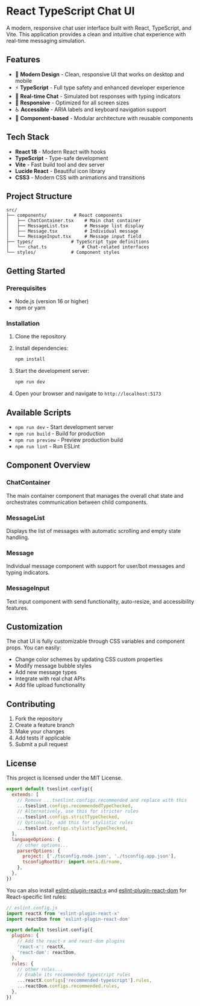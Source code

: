 # React TypeScript Chat UI

A modern, responsive chat user interface built with React, TypeScript, and Vite. This application provides a clean and intuitive chat experience with real-time messaging simulation.

## Features

- 🎨 **Modern Design** - Clean, responsive UI that works on desktop and mobile
- ⚡ **TypeScript** - Full type safety and enhanced developer experience
- 💬 **Real-time Chat** - Simulated bot responses with typing indicators
- 📱 **Responsive** - Optimized for all screen sizes
- ♿ **Accessible** - ARIA labels and keyboard navigation support
- 🎯 **Component-based** - Modular architecture with reusable components

## Tech Stack

- **React 18** - Modern React with hooks
- **TypeScript** - Type-safe development
- **Vite** - Fast build tool and dev server
- **Lucide React** - Beautiful icon library
- **CSS3** - Modern CSS with animations and transitions

## Project Structure

```
src/
├── components/          # React components
│   ├── ChatContainer.tsx    # Main chat container
│   ├── MessageList.tsx      # Message list display
│   ├── Message.tsx          # Individual message
│   └── MessageInput.tsx     # Message input field
├── types/              # TypeScript type definitions
│   └── chat.ts             # Chat-related interfaces
└── styles/             # Component styles
```

## Getting Started

### Prerequisites

- Node.js (version 16 or higher)
- npm or yarn

### Installation

1. Clone the repository
2. Install dependencies:
   ```bash
   npm install
   ```

3. Start the development server:
   ```bash
   npm run dev
   ```

4. Open your browser and navigate to `http://localhost:5173`

## Available Scripts

- `npm run dev` - Start development server
- `npm run build` - Build for production
- `npm run preview` - Preview production build
- `npm run lint` - Run ESLint

## Component Overview

### ChatContainer
The main container component that manages the overall chat state and orchestrates communication between child components.

### MessageList
Displays the list of messages with automatic scrolling and empty state handling.

### Message
Individual message component with support for user/bot messages and typing indicators.

### MessageInput
Text input component with send functionality, auto-resize, and accessibility features.

## Customization

The chat UI is fully customizable through CSS variables and component props. You can easily:

- Change color schemes by updating CSS custom properties
- Modify message bubble styles
- Add new message types
- Integrate with real chat APIs
- Add file upload functionality

## Contributing

1. Fork the repository
2. Create a feature branch
3. Make your changes
4. Add tests if applicable
5. Submit a pull request

## License

This project is licensed under the MIT License.

```js
export default tseslint.config({
  extends: [
    // Remove ...tseslint.configs.recommended and replace with this
    ...tseslint.configs.recommendedTypeChecked,
    // Alternatively, use this for stricter rules
    ...tseslint.configs.strictTypeChecked,
    // Optionally, add this for stylistic rules
    ...tseslint.configs.stylisticTypeChecked,
  ],
  languageOptions: {
    // other options...
    parserOptions: {
      project: ['./tsconfig.node.json', './tsconfig.app.json'],
      tsconfigRootDir: import.meta.dirname,
    },
  },
})
```

You can also install [eslint-plugin-react-x](https://github.com/Rel1cx/eslint-react/tree/main/packages/plugins/eslint-plugin-react-x) and [eslint-plugin-react-dom](https://github.com/Rel1cx/eslint-react/tree/main/packages/plugins/eslint-plugin-react-dom) for React-specific lint rules:

```js
// eslint.config.js
import reactX from 'eslint-plugin-react-x'
import reactDom from 'eslint-plugin-react-dom'

export default tseslint.config({
  plugins: {
    // Add the react-x and react-dom plugins
    'react-x': reactX,
    'react-dom': reactDom,
  },
  rules: {
    // other rules...
    // Enable its recommended typescript rules
    ...reactX.configs['recommended-typescript'].rules,
    ...reactDom.configs.recommended.rules,
  },
})
```

